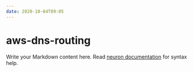 ```yaml
---
date: 2020-10-04T09:05
---
```


# aws-dns-routing

Write your Markdown content here. Read [neuron documentation](https://neuron.zettel.page/2011404.html) for syntax help.

